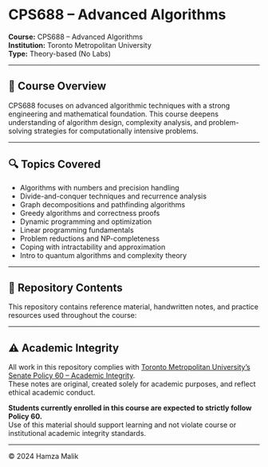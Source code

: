# CPS688 – Advanced Algorithms

**Course:** CPS688 – Advanced Algorithms  
**Institution:** Toronto Metropolitan University   
**Type:** Theory-based (No Labs)  

---

## 📘 Course Overview

CPS688 focuses on advanced algorithmic techniques with a strong engineering and mathematical foundation. This course deepens understanding of algorithm design, complexity analysis, and problem-solving strategies for computationally intensive problems.

---

## 🔍 Topics Covered

- Algorithms with numbers and precision handling  
- Divide-and-conquer techniques and recurrence analysis  
- Graph decompositions and pathfinding algorithms  
- Greedy algorithms and correctness proofs  
- Dynamic programming and optimization  
- Linear programming fundamentals  
- Problem reductions and NP-completeness  
- Coping with intractability and approximation  
- Intro to quantum algorithms and complexity theory  

---

## 📁 Repository Contents

This repository contains reference material, handwritten notes, and practice resources used throughout the course:

---

## ⚠️ Academic Integrity

All work in this repository complies with [Toronto Metropolitan University’s Senate Policy 60 – Academic Integrity](https://www.torontomu.ca/senate/policies/pol60.pdf).  
These notes are original, created solely for academic purposes, and reflect ethical academic conduct.

**Students currently enrolled in this course are expected to strictly follow Policy 60.**  
Use of this material should support learning and not violate course or institutional academic integrity standards.

---

© 2024 Hamza Malik
